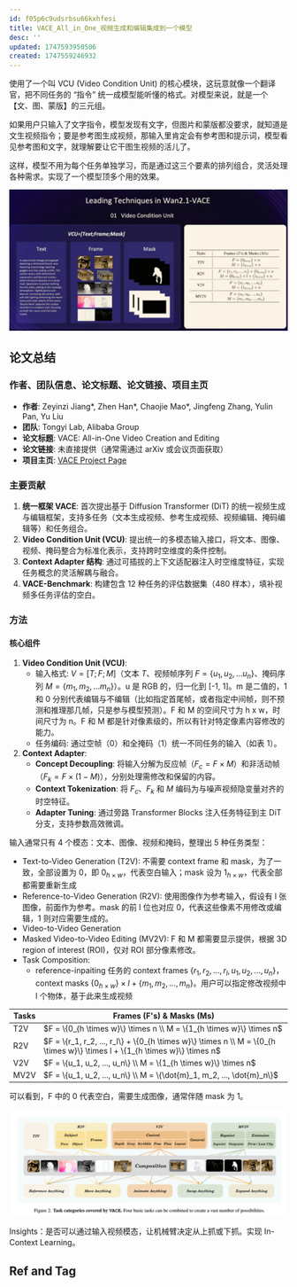 ```yaml
---
id: f05p6c9udsrbsu66kxhfesi
title: VACE_All_in_One_视频生成和编辑集成到一个模型
desc: ''
updated: 1747593950506
created: 1747559246932
---
```


使用了一个叫 VCU (Video Condition Unit) 的核心模块，这玩意就像一个翻译官，把不同任务的 “指令” 统一成模型能听懂的格式。对模型来说，就是一个【文、图、蒙版】的三元组。

如果用户只输入了文字指令，模型发现有文字，但图片和蒙版都没要求，就知道是文生视频指令；要是参考图生成视频，那输入里肯定会有参考图和提示词，模型看见参考图和文字，就理解要让它干图生视频的活儿了。

这样，模型不用为每个任务单独学习，而是通过这三个要素的排列组合，灵活处理各种需求。实现了一个模型顶多个用的效果。

![vcu_unit](assets/images/diffusion.VACE_All_in_One_视频生成和编辑集成到一个模型/vcu_unit.png)

## 论文总结

### 作者、团队信息、论文标题、论文链接、项目主页
- **作者**: Zeyinzi Jiang*, Zhen Han*, Chaojie Mao*, Jingfeng Zhang, Yulin Pan, Yu Liu  
- **团队**: Tongyi Lab, Alibaba Group  
- **论文标题**: VACE: All-in-One Video Creation and Editing  
- **论文链接**: 未直接提供（通常需通过 arXiv 或会议页面获取）  
- **项目主页**: [VACE Project Page](https://ali-vilab.github.io/VACE-Page/)

### 主要贡献
1. **统一框架 VACE**: 首次提出基于 Diffusion Transformer (DiT) 的统一视频生成与编辑框架，支持多任务（文本生成视频、参考生成视频、视频编辑、掩码编辑等）和任务组合。
2. **Video Condition Unit (VCU)**: 提出统一的多模态输入接口，将文本、图像、视频、掩码整合为标准化表示，支持跨时空维度的条件控制。
3. **Context Adapter 结构**: 通过可插拔的上下文适配器注入时空维度特征，实现任务概念的灵活解耦与融合。
4. **VACE-Benchmark**: 构建包含 12 种任务的评估数据集（480 样本），填补视频多任务评估的空白。

### 方法
#### 核心组件
1. **Video Condition Unit (VCU)**:
   - 输入格式: $V = [T; F; M]$（文本 $T$、视频帧序列 $F=\{u_1,u_2,\dots u_n\}$、掩码序列 $M=\{m_1,m_2,\dots m_n\}$）。u 是 RGB 的，归一化到 [-1, 1]。m 是二值的，1 和 0 分别代表编辑与不编辑（比如指定首尾帧，或者指定中间帧，则不预测和推理那几帧，只是参与模型预测）。F 和 M 的空间尺寸为 h x w，时间尺寸为 n。F 和 M 都是针对像素级的，所以有针对特定像素内容修改的能力。
   - 任务编码: 通过空帧（0）和全掩码（1）统一不同任务的输入（如表 1）。
2. **Context Adapter**:
   - **Concept Decoupling**: 将输入分解为反应帧（$F_c = F \times M$）和非活动帧（$F_k = F \times (1-M)$），分别处理需修改和保留的内容。
   - **Context Tokenization**: 将 $F_c$、$F_k$ 和 $M$ 编码为与噪声视频隐变量对齐的时空特征。
   - **Adapter Tuning**: 通过旁路 Transformer Blocks 注入任务特征到主 DiT 分支，支持参数高效微调。

输入通常只有 4 个模态：文本、图像、视频和掩码，整理出 5 种任务类型：
- Text-to-Video Generation (T2V): 不需要 context frame 和 mask，为了一致，全部设置为 0，即 $0_{h\times w}$，代表空白输入；mask 设为 $1_{h \times w}$，代表全部都需要重新生成
- Reference-to-Video Generation (R2V): 使用图像作为参考输入，假设有 l 张图像，前面作为参考。mask 的前 l 位也对应 0，代表这些像素不用修改或编辑，1 则对应需要生成的。
- Video-to-Video Generation
- Masked Video-to-Video Editing (MV2V): F 和 M 都需要显示提供，根据 3D region of interest (ROI)，仅对 ROI 部分像素修改。
- Task Composition: 
   - reference-inpaiting 任务的 context frames $\{r_1, r_2, \dots, r_l, u_1, u_2, \dots, u_n\}$，context masks $\{0_{h \times w}\} \times l + \{m_1, m_2, \dots, m_n\}$。用户可以指定修改视频中 l 个物体，基于此来生成视频

| Tasks | Frames (F's) & Masks (Ms)                                       |
| ----- | --------------------------------------------------------------- |
|  T2V  | $F = \{0_{h \times w}\} \times n \\ M = \{1_{h \times w}\} \times n$                               |
| R2V   | $F = \{r_1, r_2, ..., r_l\} + \{0_{h \times w}\} \times n \\ M = \{0_{h \times w}\} \times l + \{1_{h \times w}\} \times n$      |
| V2V   | $F = \{u_1, u_2, ..., u_n\} \\ M = \{1_{h \times w}\} \times n$                                    |
| MV2V  | $F = \{u_1, u_2, ..., u_n\} \\ M = \{\dot{m}_1, m_2, ..., \dot{m}_n\}$                                    |

可以看到，F 中的 0 代表空白，需要生成图像，通常伴随 mask 为 1。

![task_categories](assets/images/diffusion.VACE_All_in_One_视频生成和编辑集成到一个模型/task_categories.png)



Insights：是否可以通过输入视频模态，让机械臂决定从上抓或下抓。实现 In-Context Learning。

## Ref and Tag
